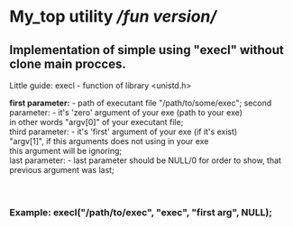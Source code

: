 My_top utility */fun version/*
===

 Implementation of simple using "execl" without clone main procces.
   -------------------------
   

Little guide: execl - function of library <unistd.h> <br>
 
 **first parameter:** - path of executant file "/path/to/some/exec";
  second parameter: - it's 'zero' argument of your exe (path to your exe)<br>
             	        in other words "argv[0]" of your executant file;<br>
   third parameter: - it's 'first' argument of your exe (if it's exist)<br>
		                     "argv[1]", if this arguments does not using in your exe<br>
	      	              this argument will be ignoring;<br>
   last parameter: - last parameter should be NULL/0 for order to show, that<br>
                   	 	previous argument was last;<br>
<br>
<br>

<h3>Example:   execl("/path/to/exec", "exec", "first arg", NULL);<h3/>




